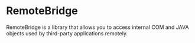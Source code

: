 # RemoteBridge
RemoteBridge is a library that allows you to access internal COM and JAVA objects used by third-party applications remotely.
